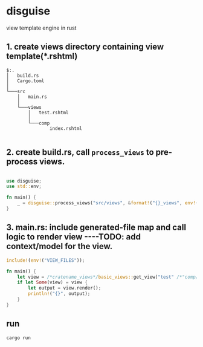 # disguise

view template engine in rust

## 1. create views directory containing view template(*.rshtml)
```
$:.
│   build.rs
│   Cargo.toml
│
└───src
    │   main.rs
    │
    └───views
        │   test.rshtml
        │
        └───comp
                index.rshtml


```

## 2. create build.rs, call `process_views` to pre-process views.
```rust

use disguise;
use std::env;

fn main() {
    _ = disguise::process_views("src/views", &format!("{}_views", env!("CARGO_PKG_NAME")));
}

```

## 3. main.rs: include generated-file map and call logic to render view ----TODO: add context/model for the view.

```rust
include!(env!("VIEW_FILES"));

fn main() {
    let view = /*cratename_views*/basic_views::get_view("test" /*"comp/index*/);
    if let Some(view) = view {
        let output = view.render();
        println!("{}", output);
    }
}
```

## run

```sh
cargo run
```

